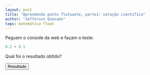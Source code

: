 ```yaml
---
layout: post
title: "Aprendendo ponto flutuante, parte1: notação científica"
author: "Jefferson Quesado"
tags: matemática float
---
```


Peguem o console da web e façam o teste:

```js
0.2 + 0.1
```

Qual foi o resultado obtido?

<button id="calc" onclick="zero_dois_mais_zero_um()">Resultado</button>
<script>
function zero_dois_mais_zero_um() {
	let x = 0.2+0.1;
	alert(`o resultado da conta maldita é: ${x}`);
}
</script>